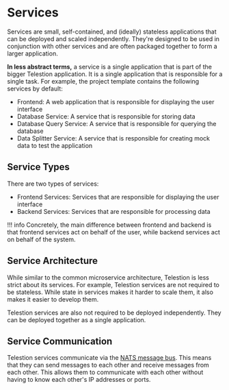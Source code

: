 # Services

Services are small, self-contained, and (ideally) stateless applications that can be deployed and scaled independently. They're designed to be used in conjunction with other services and are often packaged together to form a larger application.

**In less abstract terms,** a service is a single application that is part of the bigger Telestion application. It is a single application that is responsible for a single task. For example, the project template contains the following services by default:

* Frontend: A web application that is responsible for displaying the user interface
* Database Service: A service that is responsible for storing data
* Database Query Service: A service that is responsible for querying the database
* Data Splitter Service: A service that is responsible for creating mock data to test the application

## Service Types

There are two types of services:

* Frontend Services: Services that are responsible for displaying the user interface
* Backend Services: Services that are responsible for processing data

!!! info
	Concretely, the main difference between frontend and backend is that frontend services act on behalf of the user, while backend services act on behalf of the system.

## Service Architecture

While similar to the common microservice architecture, Telestion is less strict about its services. For example, Telestion services are not required to be stateless. While state in services makes it harder to scale them, it also makes it easier to develop them.

Telestion services are also not required to be deployed independently. They can be deployed together as a single application.

## Service Communication

Telestion services communicate via the [NATS message bus](message-bus.md). This means that they can send messages to each other and receive messages from each other. This allows them to communicate with each other without having to know each other's IP addresses or ports.

